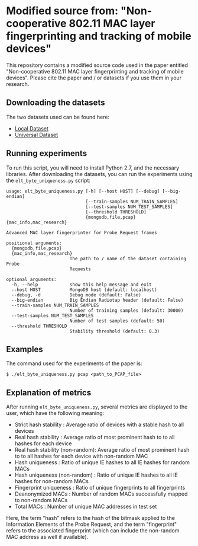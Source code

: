 # Modified source from: "Non-cooperative 802.11 MAC layer fingerprinting and tracking of mobile devices"
This repository contains a modified source code used in the paper entitled "Non-cooperative 802.11 MAC layer fingerprinting and tracking of mobile devices". Please cite the paper and / or datasets if you use them in your research.

## Downloading the datasets
The two datasets used can be found here:
- [Local Dataset](https://crawdad.org/nile/probe-requests/2021-06-28/)
- [Universal Dataset](https://data.mendeley.com/datasets/j64btzdsdy/1)

## Running experiments
To run this script, you will need to install Python 2.7, and the necessary libraries.
After downloading the datasets, you can run the experiments using the ```elt_byte_uniqueness.py``` script:

    usage: elt_byte_uniqueness.py [-h] [--host HOST] [--debug] [--big-endian]
                                  [--train-samples NUM_TRAIN_SAMPLES]
                                  [--test-samples NUM_TEST_SAMPLES]
                                  [--threshold THRESHOLD]
                                  {mongodb,file,pcap} {mac_info,mac_research}

    Advanced MAC layer fingerprinter for Probe Request frames

    positional arguments:
      {mongodb,file,pcap}
      {mac_info,mac_research}
                            The path to / name of the dataset containing Probe
                            Requests

    optional arguments:
      -h, --help            show this help message and exit
      --host HOST           MongoDB host (default: localhost)
      --debug, -d           Debug mode (default: False)
      --big-endian          Big Endian Radiotap header (default: False)
      --train-samples NUM_TRAIN_SAMPLES
                            Number of training samples (default: 30000)
      --test-samples NUM_TEST_SAMPLES
                            Number of test samples (default: 50)
      --threshold THRESHOLD
                            Stability threshold (default: 0.3)

## Examples

The command used for the experiments of the paper is:

    $ ./elt_byte_uniqueness.py pcap <path_to_PCAP_file>

## Explanation of metrics
After running ```elt_byte_uniqueness.py```, several metrics are displayed to the user, which have the following meaning:

* Strict hash stability           : Average ratio of devices with a stable hash to all devices
* Real hash stability             : Average ratio of most prominent hash to to all hashes for each device
* Real hash stability (non-random): Average ratio of most prominent hash to to all hashes for each device with non-random MAC
* Hash uniqueness                 : Ratio of unique IE hashes to all IE hashes for random MACs
* Hash uniqueness (non-random)    : Ratio of unique IE hashes to all IE hashes for non-random MACs
* Fingerprint uniqueness          : Ratio of unique fingerprints to all fingerprints
* Deanonymized MACs               : Number of random MACs successfully mapped to non-random MACs
* Total MACs                      : Number of unique MAC addresses in test set

Here, the term "hash" refers to the hash of the bitmask applied to the Information Elements of the Probe Request, and the term "fingerprint" refers to the associated fingerprint (which can include the non-random MAC address as well if available).